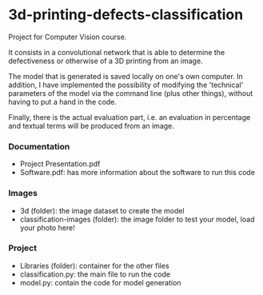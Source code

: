 # 3d-printing-defects-classification

Project for Computer Vision course.

It consists in a convolutional network that is able to determine the defectiveness or otherwise of a 3D printing from an image.

The model that is generated is saved locally on one's own computer. In addition, I have implemented the possibility of modifying the 'technical' parameters of the model via the command line (plus other things), without having to put a hand in the code.

Finally, there is the actual evaluation part, i.e. an evaluation in percentage and textual terms will be produced from an image.

### Documentation

- Project Presentation.pdf
- Software.pdf: has more information about the software to run this code

### Images

- 3d (folder): the image dataset to create the model
- classification-images (folder): the image folder to test your model, load your photo here!

### Project

- Libraries (folder): container for the other files
- classification.py: the main file to run the code
- model.py: contain the code for model generation
